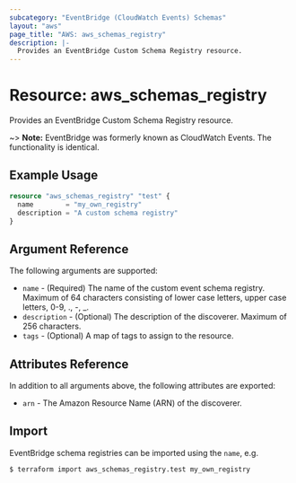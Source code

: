 ```yaml
---
subcategory: "EventBridge (CloudWatch Events) Schemas"
layout: "aws"
page_title: "AWS: aws_schemas_registry"
description: |-
  Provides an EventBridge Custom Schema Registry resource.
---
```


# Resource: aws_schemas_registry

Provides an EventBridge Custom Schema Registry resource.

~> **Note:** EventBridge was formerly known as CloudWatch Events. The functionality is identical.


## Example Usage

```terraform
resource "aws_schemas_registry" "test" {
  name        = "my_own_registry"
  description = "A custom schema registry"
}
```

## Argument Reference

The following arguments are supported:

* `name` - (Required) The name of the custom event schema registry. Maximum of 64 characters consisting of lower case letters, upper case letters, 0-9, ., -, _.
* `description` - (Optional) The description of the discoverer. Maximum of 256 characters.
* `tags` - (Optional)  A map of tags to assign to the resource.

## Attributes Reference

In addition to all arguments above, the following attributes are exported:

* `arn` - The Amazon Resource Name (ARN) of the discoverer.


## Import

EventBridge schema registries can be imported using the `name`, e.g.

```console
$ terraform import aws_schemas_registry.test my_own_registry
```
